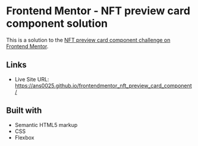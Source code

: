 # Frontend Mentor - NFT preview card component solution

This is a solution to the [NFT preview card component challenge on Frontend Mentor](https://www.frontendmentor.io/challenges/nft-preview-card-component-SbdUL_w0U).

## Links

- Live Site URL: https://ans0025.github.io/frontendmentor_nft_preview_card_component/

## Built with

- Semantic HTML5 markup
- CSS
- Flexbox